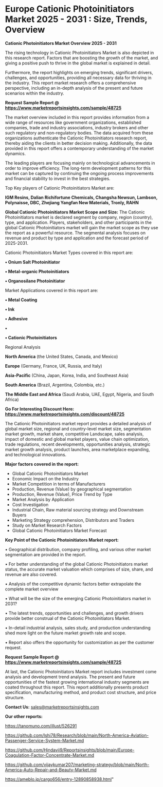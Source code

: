 # Europe Cationic Photoinitiators Market 2025 - 2031 : Size, Trends, Overview

<Strong> Cationic Photoinitiators Market Overview 2025 - 2031</strong>

The rising technology in Cationic Photoinitiators Market is also depicted in this research report. Factors that are boosting the growth of the market, and giving a positive push to thrive in the global market is explained in detail.

Furthermore, the report highlights on emerging trends, significant drivers, challenges, and opportunities, providing all necessary data for thriving in the industry. This report market research offers a comprehensive perspective, including an in-depth analysis of the present and future scenarios within the industry.

<strong>Request Sample Report @ <a href=https://www.marketreportsinsights.com/sample/48725>https://www.marketreportsinsights.com/sample/48725</a></strong>

The market overview included in this report provides information from a wide range of resources like government organizations, established companies, trade and industry associations, industry brokers and other such regulatory and non-regulatory bodies. The data acquired from these organizations authenticate the Cationic Photoinitiators research report, thereby aiding the clients in better decision making. Additionally, the data provided in this report offers a contemporary understanding of the market dynamics.

The leading players are focusing mainly on technological advancements in order to improve efficiency. The long-term development patterns for this market can be captured by continuing the ongoing process improvements and financial stability to invest in the best strategies.

Top Key players of Cationic Photoinitiators Market are:

<strong>IGM Resins, Dalian Richifortune Chemicals, Changsha Newsun, Lambson, Polynaisse, DBC, Zhejiang Yangfan New Materials, Tronly, RAHN</strong>

<strong><b>Global Cationic Photoinitiators Market Scope and Size:</b></strong>
The Cationic Photoinitiators market is declared segment by company, region (country), type, and application. Players, stakeholders, and other participants in the global Cationic Photoinitiators market will gain the market scope as they use the report as a powerful resource. The segmental analysis focuses on revenue and product by type and application and the forecast period of 2025-2031.

Cationic Photoinitiators Market Types covered in this report are:

<strong>•  Onium Salt Photoinitiator

•  Metal-organic Photoinitiators

•  Organosilane Photoinitiator</strong>

Market Applications covered in this report are:

<strong>•  Metal Coating

•  Ink

•  Adhesive

•  

•  Cationic Photoinitiators</strong> 

Regional Analysis

<strong>North America</strong> (the United States, Canada, and Mexico)

<strong>Europe</strong> (Germany, France, UK, Russia, and Italy)

<strong>Asia-Pacific</strong> (China, Japan, Korea, India, and Southeast Asia)

<strong>South America</strong> (Brazil, Argentina, Colombia, etc.)

<strong>The Middle East and Africa</strong> (Saudi Arabia, UAE, Egypt, Nigeria, and South Africa)

<strong>Go For Interesting Discount Here: <a href=https://www.marketreportsinsights.com/discount/48725>https://www.marketreportsinsights.com/discount/48725</a></strong>

The Cationic Photoinitiators market report provides a detailed analysis of global market size, regional and country-level market size, segmentation market growth, market share, competitive Landscape, sales analysis, impact of domestic and global market players, value chain optimization, trade regulations, recent developments, opportunities analysis, strategic market growth analysis, product launches, area marketplace expanding, and technological innovations.

<strong><b>Major factors covered in the report:</b></strong>
<ul>
  <li>Global Cationic Photoinitiators Market </li>
  <li>Economic Impact on the Industry</li>
  <li>Market Competition in terms of Manufacturers</li>
  <li>Production, Revenue (Value) by geographical segmentation</li>
  <li>Production, Revenue (Value), Price Trend by Type</li>
  <li>Market Analysis by Application</li>
  <li>Cost Investigation</li>
  <li>Industrial Chain, Raw material sourcing strategy and Downstream Buyers</li>
  <li>Marketing Strategy comprehension, Distributors and Traders</li>
  <li>Study on Market Research Factors</li>
  <li>Global Cationic Photoinitiators Market Forecast</li>
</ul>

<strong><b>Key Point of the Cationic Photoinitiators Market report:</b></strong>

• Geographical distribution, company profiling, and various other market segmentation are provided in the report.

• For better understanding of the global Cationic Photoinitiators market status, the accurate market valuation which comprises of size, share, and revenue are also covered.

• Analysis of the competitive dynamic factors better extrapolate the complete market overview

• What will be the size of the emerging Cationic Photoinitiators market in 2031?

• The latest trends, opportunities and challenges, and growth drivers provide better construal of the Cationic Photoinitiators Market.

• In-detail industrial analysis, sales study, and production understanding shed more light on the future market growth rate and scope.

• Report also offers the opportunity for customization as per the customer request.

<strong>Request Sample Report @ <a href=https://www.marketreportsinsights.com/sample/48725>https://www.marketreportsinsights.com/sample/48725</a></strong>

At last, the Cationic Photoinitiators Market report includes investment come analysis and development trend analysis. The present and future opportunities of the fastest growing international industry segments are coated throughout this report. This report additionally presents product specification, manufacturing method, and product cost structure, and price structure.

<strong>Contact Us:</strong>
sales@marketreportsinsights.com

<strong>Our other reports:</strong>

<a href=https://tanomuno.com/illust/526291>https://tanomuno.com/illust/526291</a>

<a href=https://github.com/Ishi78/Research/blob/main/North-America-Aviation-Passenger-Service-System-Market.md>https://github.com/Ishi78/Research/blob/main/North-America-Aviation-Passenger-Service-System-Market.md</a>

<a href=https://github.com/Hindavii9/Reportsinsights/blob/main/Europe-Coagulation-Factor-Concentrate-Market.md>https://github.com/Hindavii9/Reportsinsights/blob/main/Europe-Coagulation-Factor-Concentrate-Market.md</a>

<a href=https://github.com/vijaykumar207/marketing-strategy/blob/main/North-America-Auto-Repair-and-Beauty-Market.md>https://github.com/vijaykumar207/marketing-strategy/blob/main/North-America-Auto-Repair-and-Beauty-Market.md</a>

<a href=https://ameblo.jp/cargo656/entry-12890858938.html>https://ameblo.jp/cargo656/entry-12890858938.html</a>"
